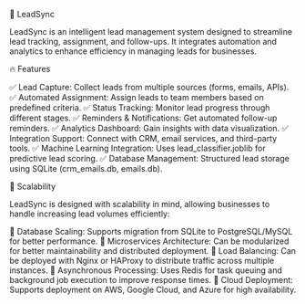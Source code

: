 🚀 LeadSync

LeadSync is an intelligent lead management system designed to streamline lead tracking, assignment, and follow-ups. It integrates automation and analytics to enhance efficiency in managing leads for businesses.

🔥 Features

✅ Lead Capture: Collect leads from multiple sources (forms, emails, APIs).
✅ Automated Assignment: Assign leads to team members based on predefined criteria.
✅ Status Tracking: Monitor lead progress through different stages.
✅ Reminders & Notifications: Get automated follow-up reminders.
✅ Analytics Dashboard: Gain insights with data visualization.
✅ Integration Support: Connect with CRM, email services, and third-party tools.
✅ Machine Learning Integration: Uses lead_classifier.joblib for predictive lead scoring.
✅ Database Management: Structured lead storage using SQLite (crm_emails.db, emails.db).

🚀 Scalability

LeadSync is designed with scalability in mind, allowing businesses to handle increasing lead volumes efficiently:

📌 Database Scaling: Supports migration from SQLite to PostgreSQL/MySQL for better performance.
📌 Microservices Architecture: Can be modularized for better maintainability and distributed deployment.
📌 Load Balancing: Can be deployed with Nginx or HAProxy to distribute traffic across multiple instances.
📌 Asynchronous Processing: Uses Redis for task queuing and background job execution to improve response times.
📌 Cloud Deployment: Supports deployment on AWS, Google Cloud, and Azure for high availability.
